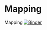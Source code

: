 # Mapping
Mapping
[![Binder](https://mybinder.org/badge_logo.svg)](https://mybinder.org/v2/gh/GeorgiosTsolakis/Mapping/master?filepath=names.ipynb)
